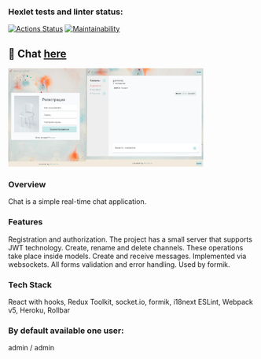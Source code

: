 ### Hexlet tests and linter status:

[![Actions Status](https://github.com/MilaNick/frontend-project-12/workflows/hexlet-check/badge.svg)](https://github.com/MilaNick/frontend-project-12/actions)
[![Maintainability](https://api.codeclimate.com/v1/badges/380c1b7806a4bcad9861/maintainability)](https://codeclimate.com/github/MilaNick/frontend-project-12/maintainability)

## 💬 Chat [here](https://milachat.herokuapp.com/)  
<img class='readme' src='./src/assets/images/chat.jpg' alt='' height='200'/><img class='readme' src='./src/assets/images/chat_1.jpg' alt='' height='200'/>


### Overview
Chat is a simple real-time chat application.  

### Features
Registration and authorization. The project has a small server that supports JWT technology.
Create, rename and delete channels. These operations take place inside models.
Create and receive messages. Implemented via websockets.
All forms validation and error handling. Used by formik.

### Tech Stack
React with hooks, Redux Toolkit, socket.io, formik, i18next
ESLint, Webpack v5, Heroku, Rollbar

### By default available one user: 
admin / admin